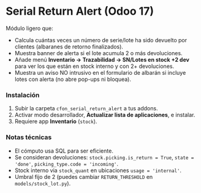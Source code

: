 
# Serial Return Alert (Odoo 17)

Módulo ligero que:
- Calcula cuántas veces un número de serie/lote ha sido devuelto por clientes (albaranes de retorno finalizados).
- Muestra banner de alerta si el lote acumula 2 o más devoluciones.
- Añade menú **Inventario → Trazabilidad → SN/Lotes en stock +2 dev** para ver los que están en stock interno y con 2+ devoluciones.
- Muestra un aviso NO intrusivo en el formulario de albarán si incluye lotes con alerta (no abre pop-ups ni bloquea).

### Instalación
1. Subir la carpeta `cfon_serial_return_alert` a tus addons.
2. Activar modo desarrollador, **Actualizar lista de aplicaciones**, e instalar.
3. Requiere app **Inventario** (`stock`).

### Notas técnicas
- El cómputo usa SQL para ser eficiente.
- Se consideran devoluciones: `stock.picking.is_return = True`, `state = 'done'`, `picking_type.code = 'incoming'`.
- Stock interno via `stock_quant` en ubicaciones `usage = 'internal'`.
- Umbral fijo de 2 (puedes cambiar `RETURN_THRESHOLD` en `models/stock_lot.py`).

